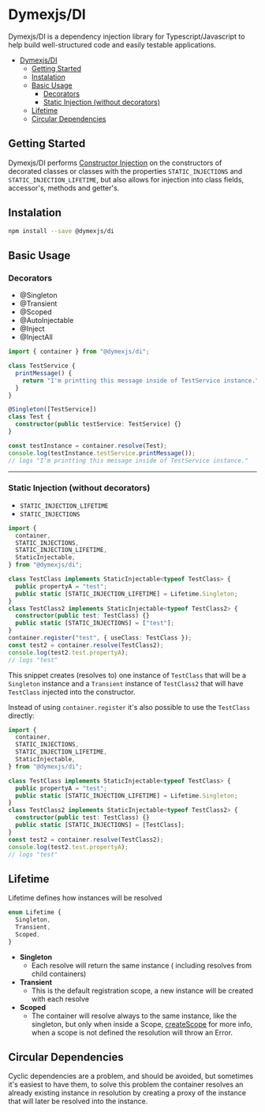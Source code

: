 # Dymexjs/DI

Dymexjs/DI is a dependency injection library for Typescript/Javascript to help
build well-structured code and easily testable applications.

<!-- TOC depthFrom:1 depthTo:3 -->

- [Dymexjs/DI](#dymexjsdi)
  - [Getting Started](#getting-started)
  - [Instalation](#instalation)
  - [Basic Usage](#basic-usage)
    - [Decorators](#decorators)
    - [Static Injection (without decorators)](#static-injection-without-decorators)
  - [Lifetime](#lifetime)
  - [Circular Dependencies](#circular-dependencies)

<!-- /TOC -->

## Getting Started

Dymexjs/DI performs
[Constructor Injection](https://en.wikipedia.org/wiki/Dependency_injection#Constructor_injection)
on the constructors of decorated classes or classes with the properties
`STATIC_INJECTIONS` and `STATIC_INJECTION_LIFETIME`, but also allows for
injection into class fields, accessor's, methods and getter's.

## Instalation

```sh
npm install --save @dymexjs/di
```

## Basic Usage

### Decorators

- @Singleton
- @Transient
- @Scoped
- @AutoInjectable
- @Inject
- @InjectAll

```typescript
import { container } from "@dymexjs/di";

class TestService {
  printMessage() {
    return "I'm printting this message inside of TestService instance.";
  }
}

@Singleton([TestService])
class Test {
  constructor(public testService: TestService) {}
}

const testInstance = container.resolve(Test);
console.log(testInstance.testService.printMessage());
// logs "I'm printting this message inside of TestService instance."
```

---

### Static Injection (without decorators)

- `STATIC_INJECTION_LIFETIME`
- `STATIC_INJECTIONS`

```typescript
import {
  container,
  STATIC_INJECTIONS,
  STATIC_INJECTION_LIFETIME,
  StaticInjectable,
} from "@dymexjs/di";

class TestClass implements StaticInjectable<typeof TestClass> {
  public propertyA = "test";
  public static [STATIC_INJECTION_LIFETIME] = Lifetime.Singleton;
}
class TestClass2 implements StaticInjectable<typeof TestClass2> {
  constructor(public test: TestClass) {}
  public static [STATIC_INJECTIONS] = ["test"];
}
container.register("test", { useClass: TestClass });
const test2 = container.resolve(TestClass2);
console.log(test2.test.propertyA);
// logs "test"
```

This snippet creates (resolves to) one instance of `TestClass` that will be a
`Singleton` instance and a `Transient` instance of `TestClass2` that will have
`TestClass` injected into the constructor.

Instead of using `container.register` it's also possible to use the `TestClass`
directly:

```typescript
import {
  container,
  STATIC_INJECTIONS,
  STATIC_INJECTION_LIFETIME,
  StaticInjectable,
} from "@dymexjs/di";

class TestClass implements StaticInjectable<typeof TestClass> {
  public propertyA = "test";
  public static [STATIC_INJECTION_LIFETIME] = Lifetime.Singleton;
}
class TestClass2 implements StaticInjectable<typeof TestClass2> {
  constructor(public test: TestClass) {}
  public static [STATIC_INJECTIONS] = [TestClass];
}
const test2 = container.resolve(TestClass2);
console.log(test2.test.propertyA);
// logs "test"
```

## Lifetime

Lifetime defines how instances will be resolved

```typescript
enum Lifetime {
  Singleton,
  Transient,
  Scoped,
}
```

- **Singleton**
  - Each resolve will return the same instance ( including resolves from child
    containers)
- **Transient**
  - This is the default registration scope, a new instance will be created with
    each resolve
- **Scoped**
  - The container will resolve always to the same instance, like the singleton,
    but only when inside a Scope,
    [createScope](03-03-child_scope.md#createscope) for more info, when a scope
    is not defined the resolution will throw an Error.

## Circular Dependencies

Cyclic dependencies are a problem, and should be avoided, but sometimes it's
easiest to have them, to solve this problem the container resolves an already
existing instance in resolution by creating a proxy of the instance that will
later be resolved into the instance.
